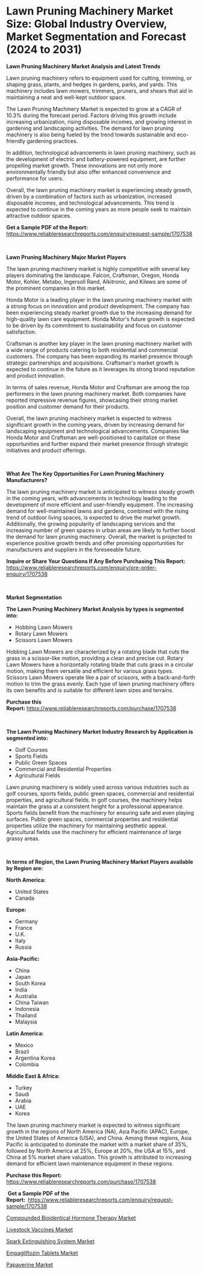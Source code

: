 <p><h1>Lawn Pruning Machinery Market Size: Global Industry Overview, Market Segmentation and Forecast (2024 to 2031)</h1></p><p><strong>Lawn Pruning Machinery Market Analysis and Latest Trends</strong></p>
<p><p>Lawn pruning machinery refers to equipment used for cutting, trimming, or shaping grass, plants, and hedges in gardens, parks, and yards. This machinery includes lawn mowers, trimmers, pruners, and shears that aid in maintaining a neat and well-kept outdoor space.</p><p>The Lawn Pruning Machinery Market is expected to grow at a CAGR of 10.3% during the forecast period. Factors driving this growth include increasing urbanization, rising disposable incomes, and growing interest in gardening and landscaping activities. The demand for lawn pruning machinery is also being fueled by the trend towards sustainable and eco-friendly gardening practices.</p><p>In addition, technological advancements in lawn pruning machinery, such as the development of electric and battery-powered equipment, are further propelling market growth. These innovations are not only more environmentally friendly but also offer enhanced convenience and performance for users.</p><p>Overall, the lawn pruning machinery market is experiencing steady growth, driven by a combination of factors such as urbanization, increased disposable incomes, and technological advancements. This trend is expected to continue in the coming years as more people seek to maintain attractive outdoor spaces.</p></p>
<p><strong>Get a Sample PDF of the Report:&nbsp;</strong> <a href="https://www.reliableresearchreports.com/enquiry/request-sample/1707538">https://www.reliableresearchreports.com/enquiry/request-sample/1707538</a></p>
<p>&nbsp;</p>
<p><strong>Lawn Pruning Machinery Major Market Players</strong></p>
<p><p>The lawn pruning machinery market is highly competitive with several key players dominating the landscape. Falcon, Craftsman, Oregon, Honda Motor, Kohler, Metabo, Ingersoll Rand, Alkitronic, and Kilews are some of the prominent companies in this market.</p><p>Honda Motor is a leading player in the lawn pruning machinery market with a strong focus on innovation and product development. The company has been experiencing steady market growth due to the increasing demand for high-quality lawn care equipment. Honda Motor's future growth is expected to be driven by its commitment to sustainability and focus on customer satisfaction.</p><p>Craftsman is another key player in the lawn pruning machinery market with a wide range of products catering to both residential and commercial customers. The company has been expanding its market presence through strategic partnerships and acquisitions. Craftsman's market growth is expected to continue in the future as it leverages its strong brand reputation and product innovation.</p><p>In terms of sales revenue, Honda Motor and Craftsman are among the top performers in the lawn pruning machinery market. Both companies have reported impressive revenue figures, showcasing their strong market position and customer demand for their products.</p><p>Overall, the lawn pruning machinery market is expected to witness significant growth in the coming years, driven by increasing demand for landscaping equipment and technological advancements. Companies like Honda Motor and Craftsman are well-positioned to capitalize on these opportunities and further expand their market presence through strategic initiatives and product offerings.</p></p>
<p>&nbsp;</p>
<p><strong>What Are The Key Opportunities For Lawn Pruning Machinery Manufacturers?</strong></p>
<p><p>The lawn pruning machinery market is anticipated to witness steady growth in the coming years, with advancements in technology leading to the development of more efficient and user-friendly equipment. The increasing demand for well-maintained lawns and gardens, combined with the rising trend of outdoor living spaces, is expected to drive the market growth. Additionally, the growing popularity of landscaping services and the increasing number of green spaces in urban areas are likely to further boost the demand for lawn pruning machinery. Overall, the market is projected to experience positive growth trends and offer promising opportunities for manufacturers and suppliers in the foreseeable future.</p></p>
<p><strong>Inquire or Share Your Questions If Any Before Purchasing This Report:</strong> <a href="https://www.reliableresearchreports.com/enquiry/pre-order-enquiry/1707538">https://www.reliableresearchreports.com/enquiry/pre-order-enquiry/1707538</a></p>
<p>&nbsp;</p>
<p><strong>Market Segmentation</strong></p>
<p><strong>The Lawn Pruning Machinery Market Analysis by types is segmented into:</strong></p>
<p><ul><li>Hobbing Lawn Mowers</li><li>Rotary Lawn Mowers</li><li>Scissors Lawn Mowers</li></ul></p>
<p><p>Hobbing Lawn Mowers are characterized by a rotating blade that cuts the grass in a scissor-like motion, providing a clean and precise cut. Rotary Lawn Mowers have a horizontally rotating blade that cuts grass in a circular motion, making them versatile and efficient for various grass types. Scissors Lawn Mowers operate like a pair of scissors, with a back-and-forth motion to trim the grass evenly. Each type of lawn pruning machinery offers its own benefits and is suitable for different lawn sizes and terrains.</p></p>
<p><strong>Purchase this Report:&nbsp;</strong><a href="https://www.reliableresearchreports.com/purchase/1707538">https://www.reliableresearchreports.com/purchase/1707538</a></p>
<p>&nbsp;</p>
<p><strong>The Lawn Pruning Machinery Market Industry Research by Application is segmented into:</strong></p>
<p><ul><li>Golf Courses</li><li>Sports Fields</li><li>Public Green Spaces</li><li>Commercial and Residential Properties</li><li>Agricultural Fields</li></ul></p>
<p><p>Lawn pruning machinery is widely used across various industries such as golf courses, sports fields, public green spaces, commercial and residential properties, and agricultural fields. In golf courses, the machinery helps maintain the grass at a consistent height for a professional appearance. Sports fields benefit from the machinery for ensuring safe and even playing surfaces. Public green spaces, commercial properties and residential properties utilize the machinery for maintaining aesthetic appeal. Agricultural fields use the machinery for efficient maintenance of large grassy areas.</p></p>
<p>&nbsp;</p>
<p><strong>In terms of Region, the Lawn Pruning Machinery Market Players available by Region are:</strong></p>
<p>
    <p> <strong> North America: </strong>
        <ul>
            <li>United States</li>
            <li>Canada</li>
        </ul>
        </p> 
    <p> <strong> Europe: </strong>
        <ul>
            <li>Germany</li>
            <li>France</li>
            <li>U.K.</li>
            <li>Italy</li>
            <li>Russia</li>
        </ul>
        </p> 
    <p> <strong> Asia-Pacific: </strong>
        <ul>
            <li>China</li>
            <li>Japan</li>
            <li>South Korea</li>
            <li>India</li>
            <li>Australia</li>
            <li>China Taiwan</li>
            <li>Indonesia</li>
            <li>Thailand</li>
            <li>Malaysia</li>
        </ul>
        </p> 
    <p> <strong> Latin America: </strong>
        <ul>
            <li>Mexico</li>
            <li>Brazil</li>
            <li>Argentina Korea</li>
            <li>Colombia</li>
        </ul>
        </p> 
    <p> <strong> Middle East & Africa: </strong>
        <ul>
            <li>Turkey</li>
            <li>Saudi</li>
            <li>Arabia</li>
            <li>UAE</li>
            <li>Korea</li>
        </ul>
    </p>
    </p>
<p><p>The lawn pruning machinery market is expected to witness significant growth in the regions of North America (NA), Asia Pacific (APAC), Europe, the United States of America (USA), and China. Among these regions, Asia Pacific is anticipated to dominate the market with a market share of 35%, followed by North America at 25%, Europe at 20%, the USA at 15%, and China at 5% market share valuation. This growth is attributed to increasing demand for efficient lawn maintenance equipment in these regions.</p></p>
<p><strong>Purchase this Report: </strong><a href="https://www.reliableresearchreports.com/purchase/1707538">https://www.reliableresearchreports.com/purchase/1707538</a></p>
<p>&nbsp;<strong>Get a Sample PDF of the Report:&nbsp;&nbsp;</strong><a href="https://www.reliableresearchreports.com/enquiry/request-sample/1707538">https://www.reliableresearchreports.com/enquiry/request-sample/1707538</a></p>
<p><strong></strong></p>
<p><p><a href="https://medium.com/@simonepurdy/compounded-bioidentical-hormone-therapy-market-size-cagr-trends-2024-2030-a140b4fb1558">Compounded Bioidentical Hormone Therapy Market</a></p><p><a href="https://medium.com/@simonepurdy/livestock-vaccines-market-outlook-industry-overview-and-forecast-2024-to-2031-c10dc7c9223a">Livestock Vaccines Market</a></p><p><a href="https://github.com/laholand/Market-Research-Report-List-2/blob/main/spark-extinguishing-system-market.md">Spark Extinguishing System Market</a></p><p><a href="https://medium.com/@simonepurdy/empagliflozin-tablets-market-the-key-to-successful-business-strategy-forecast-till-2031-f6182286a941">Empagliflozin Tablets Market</a></p><p><a href="https://github.com/PeterParrish5/Market-Research-Report-List-3/blob/main/papaverine-market.md">Papaverine Market</a></p></p>